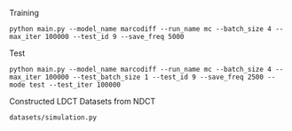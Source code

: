 Training

```
python main.py --model_name marcodiff --run_name mc --batch_size 4 --max_iter 100000 --test_id 9 --save_freq 5000
```

Test

```
python main.py --model_name marcodiff --run_name mc --batch_size 4 --max_iter 100000 --test_batch_size 1 --test_id 9 --save_freq 2500 --mode test --test_iter 100000
```

Constructed LDCT Datasets from NDCT

```
datasets/simulation.py
```
